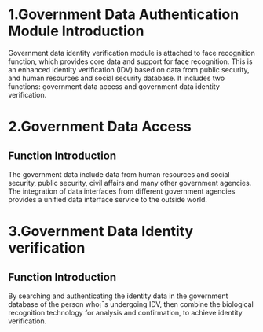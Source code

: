 # 1.Government Data Authentication Module Introduction

  Government data identity verification module is attached to face recognition function, which provides core data and support for face recognition. This is an enhanced identity verification (IDV) based on data from public security, and human resources and social security database. It includes two functions: government data access and government data identity verification.

# 2.Government Data Access

## Function Introduction
	
  The government data include data from human resources and social security, public security, civil affairs and many other government agencies. The integration of data interfaces from different government agencies provides a unified data interface service to the outside world.

# 3.Government Data Identity verification

## Function Introduction
	
   By searching and authenticating the identity data in the government database of the person who¡¯s undergoing IDV, then combine the biological recognition technology for analysis and confirmation, to achieve identity verification.
